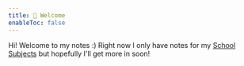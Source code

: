 ```yaml
---
title: 👋 Welcome
enableToc: false
---
```


Hi! Welcome to my notes :)
Right now I only have notes for my [School Subjects](notes/School%20Subjects/School%20Subjects.md) but hopefully I'll get more in soon!


